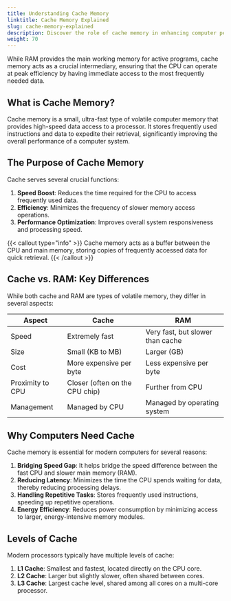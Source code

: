 ```yaml
---
title: Understanding Cache Memory
linktitle: Cache Memory Explained
slug: cache-memory-explained
description: Discover the role of cache memory in enhancing computer performance, its differences from RAM, and why it's crucial for efficient processing.
weight: 70
---
```


While RAM provides the main working memory for active programs, cache memory acts as a crucial intermediary, ensuring that the CPU can operate at peak efficiency by having immediate access to the most frequently needed data.

## What is Cache Memory?

Cache memory is a small, ultra-fast type of volatile computer memory that provides high-speed data access to a processor. It stores frequently used instructions and data to expedite their retrieval, significantly improving the overall performance of a computer system.

## The Purpose of Cache Memory

Cache serves several crucial functions:

1. **Speed Boost**: Reduces the time required for the CPU to access frequently used data.
2. **Efficiency**: Minimizes the frequency of slower memory access operations.
3. **Performance Optimization**: Improves overall system responsiveness and processing speed.

{{< callout type="info" >}}
Cache memory acts as a buffer between the CPU and main memory, storing copies of frequently accessed data for quick retrieval.
{{< /callout >}}

## Cache vs. RAM: Key Differences

While both cache and RAM are types of volatile memory, they differ in several aspects:

| Aspect           | Cache                          | RAM                              |
| ---------------- | ------------------------------ | -------------------------------- |
| Speed            | Extremely fast                 | Very fast, but slower than cache |
| Size             | Small (KB to MB)               | Larger (GB)                      |
| Cost             | More expensive per byte        | Less expensive per byte          |
| Proximity to CPU | Closer (often on the CPU chip) | Further from CPU                 |
| Management       | Managed by CPU                 | Managed by operating system      |

## Why Computers Need Cache

Cache memory is essential for modern computers for several reasons:

1. **Bridging Speed Gap**: It helps bridge the speed difference between the fast CPU and slower main memory (RAM).
2. **Reducing Latency**: Minimizes the time the CPU spends waiting for data, thereby reducing processing delays.
3. **Handling Repetitive Tasks**: Stores frequently used instructions, speeding up repetitive operations.
4. **Energy Efficiency**: Reduces power consumption by minimizing access to larger, energy-intensive memory modules.

## Levels of Cache

Modern processors typically have multiple levels of cache:

1. **L1 Cache**: Smallest and fastest, located directly on the CPU core.
2. **L2 Cache**: Larger but slightly slower, often shared between cores.
3. **L3 Cache**: Largest cache level, shared among all cores on a multi-core processor.
